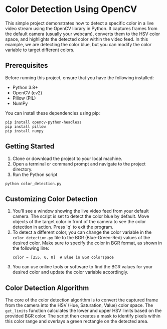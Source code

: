 # Color Detection Using OpenCV
This simple project demonstrates how to detect a specific color in a live video stream using the OpenCV library in Python. It captures frames from the default camera (usually your webcam), converts them to the HSV color space, and highlights the detected color within the video feed. In this example, we are detecting the color blue, but you can modify the color variable to target different colors.

## Prerequisites
Before running this project, ensure that you have the following installed:

- Python 3.8+
- OpenCV (cv2)
- Pillow (PIL)
- NumPy

You can install these dependencies using pip:
```
pip install opencv-python-headless
pip install pillow
pip install numpy
```

## Getting Started
1. Clone or download the project to your local machine.
2. Open a terminal or command prompt and navigate to the project directory.
3. Run the Python script

```
python color_detection.py
```

## Customizing Color Detection
1. You'll see a window showing the live video feed from your default camera. The script is set to detect the color blue by default. Move objects of the target color in front of the camera to see the color detection in action. Press 'q' to exit the program.
2. To detect a different color, you can change the color variable in the `color_detection.py` file to the BGR (Blue-Green-Red) values of the desired color. Make sure to specify the color in BGR format, as shown in the following line:
   ```
   color = [255, 0, 0]  # Blue in BGR colorspace
   ```
3. You can use online tools or software to find the BGR values for your desired color and update the color variable accordingly.

## Color Detection Algorithm
The core of the color detection algorithm is to convert the captured frame from the camera into the HSV (Hue, Saturation, Value) color space. The `get_limits` function calculates the lower and upper HSV limits based on the provided BGR color. The script then creates a mask to identify pixels within this color range and overlays a green rectangle on the detected area.
